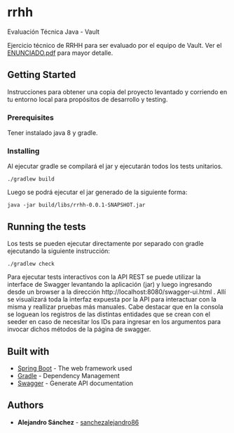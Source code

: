 # rrhh
Evaluación Técnica Java - Vault

Ejercicio técnico de RRHH para ser evaluado por el equipo de Vault.
Ver el [ENUNCIADO.pdf](ENUNCIADO.pdf) para mayor detalle.

## Getting Started

Instrucciones para obtener una copia del proyecto levantado y corriendo en tu entorno local para propósitos de desarrollo y testing.
 
### Prerequisites

Tener instalado java 8 y gradle.

### Installing

Al ejecutar gradle se compilará el jar y ejecutarán todos los tests unitarios.
```
./gradlew build
```

Luego se podrá ejecutar el jar generado de la siguiente forma:
```
java -jar build/libs/rrhh-0.0.1-SNAPSHOT.jar 
```

## Running the tests

Los tests se pueden ejecutar directamente por separado con gradle ejecutando la siguiente instrucción:

```
./gradlew check
```

Para ejecutar tests interactivos con la API REST se puede utilizar la interface de Swagger levantando la aplicación (jar) y luego ingresando desde un browser a la dirección http://localhost:8080/swagger-ui.html . Allí se visualizará toda la interfaz expuesta por la API para interactuar con la misma y reallizar pruebas más manuales. Cabe destacar que en la consola se loguean los registros de las distintas entidades que se crean con el seeder en caso de necesitar los IDs para ingresar en los argumentos para invocar dichos métodos de la página de swagger.

## Built with

* [Spring Boot](https://docs.spring.io/spring-boot/docs/current/reference/htmlsingle/) - The web framework used
* [Gradle](https://docs.gradle.org/current/userguide/userguide.html) - Dependency Management
* [Swagger](https://swagger.io/docs/) - Generate API documentation

## Authors

* **Alejandro Sánchez** - [sanchezalejandro86](https://github.com/sanchezalejandro86)
